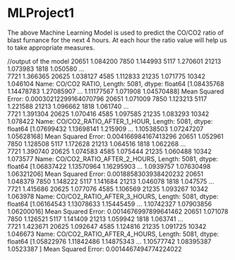 # MLProject1
The above Machine Learning Model is used to predict the CO/CO2 ratio of blast furnance for the next 4 hours. At each hour the ratio value will help us to take appropriate measures.



//output of the model
20651    1.084200
7850     1.144993
5117     1.270601
21213    1.073983
1818     1.050580
           ...   
7721     1.366365
20625    1.038127
4585     1.112833
21235    1.071775
10342    1.046104
Name: CO/CO2 RATIO, Length: 5081, dtype: float64
[1.08435768 1.14478783 1.27085907 ... 1.11177567 1.071908   1.04570488]
Mean Squared Error: 0.00030212299164070796
20651    1.071009
7850     1.123213
5117     1.221588
21213    1.096662
1818     1.061740
           ...   
7721     1.391304
20625    1.070416
4585     1.097585
21235    1.083293
10342    1.078422
Name: CO/CO2_RATIO_AFTER_1_HOUR, Length: 5081, dtype: float64
[1.07699432 1.13698141 1.215909   ... 1.10538503 1.07247207 1.05628168]
Mean Squared Error: 0.004166984167413296
20651    1.052961
7850     1.128508
5117     1.172628
21213    1.064516
1818     1.062268
           ...   
7721     1.390740
20625    1.074583
4585     1.075444
21235    1.060488
10342    1.073577
Name: CO/CO2_RATIO_AFTER_2_HOURS, Length: 5081, dtype: float64
[1.06837422 1.13570964 1.16295903 ... 1.0939757  1.07630498 1.06321206]
Mean Squared Error: 0.0018858303938420232
20651    1.048379
7850     1.148222
5117     1.141684
21213    1.046078
1818     1.047575
           ...   
7721     1.415686
20625    1.077076
4585     1.106569
21235    1.093267
10342    1.063978
Name: CO/CO2_RATIO_AFTER_3_HOURS, Length: 5081, dtype: float64
[1.06164543 1.13078633 1.15445459 ... 1.10742327 1.07903856 1.06200016]
Mean Squared Error: 0.0014676997899641462
20651    1.071078
7850     1.126521
5117     1.141409
21213    1.059942
1818     1.063741
           ...   
7721     1.423671
20625    1.092647
4585     1.124816
21235    1.091725
10342    1.046673
Name: CO/CO2_RATIO_AFTER_4_HOURS, Length: 5081, dtype: float64
[1.05822976 1.11842486 1.14875343 ... 1.10577742 1.08395387 1.0523387 ]
Mean Squared Error: 0.0014467494774224022
